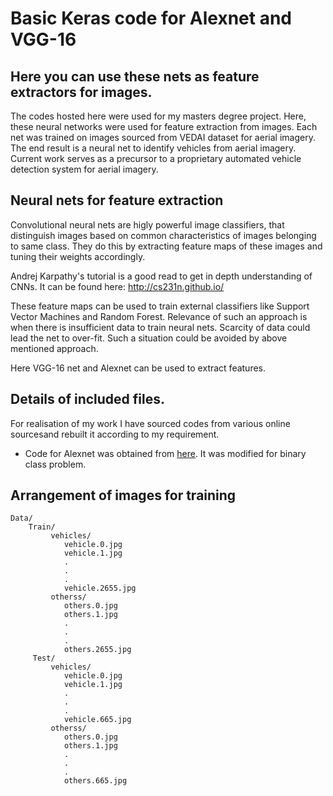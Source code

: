 # Basic Keras code for Alexnet and VGG-16
## Here you can use these nets as feature extractors for images.
The codes hosted here were used for my masters degree project. Here, these neural networks were used for feature extraction from images. Each net was trained on images sourced from VEDAI dataset for aerial imagery. The end result is a neural net to identify vehicles from aerial imagery.
Current work serves as a precursor to a proprietary automated vehicle detection system for aerial imagery.
## Neural nets for feature extraction
Convolutional neural nets are higly powerful image classifiers, that distinguish images based on common characteristics of images  belonging to same class. They do this by extracting feature maps of these images and tuning their weights accordingly. 

Andrej Karpathy's tutorial is a good read to get in depth understanding of CNNs. It can be found here: http://cs231n.github.io/

These feature maps can be used to train external classifiers like Support Vector Machines and Random Forest. Relevance of such an approach is when there is insufficient data to train neural nets. Scarcity of data could lead the net to over-fit. Such a situation could be avoided by above mentioned approach.

Here VGG-16 net and Alexnet can be used to extract features.
## Details of included files.
For realisation of my work I have sourced codes from various online sourcesand rebuilt it according to my requirement.
* Code for Alexnet was obtained from [here](https://github.com/duggalrahul/AlexNet-Experiments-Keras). It was modified for binary class problem.
## Arrangement of images for training
    Data/
        Train/
             vehicles/
                vehicle.0.jpg
                vehicle.1.jpg
                .
                .
                .
                vehicle.2655.jpg
             otherss/
                others.0.jpg
                others.1.jpg
                .
                .
                .
                others.2655.jpg
         Test/
             vehicles/
                vehicle.0.jpg
                vehicle.1.jpg
                .
                .
                .
                vehicle.665.jpg
             otherss/
                others.0.jpg
                others.1.jpg
                .
                .
                .
                others.665.jpg
